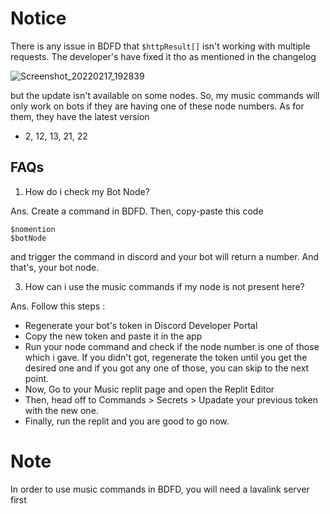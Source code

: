 # Notice
There is any issue in BDFD that ` $httpResult[] ` isn't working with multiple requests. The developer's have fixed it tho as mentioned in the changelog

![Screenshot_20220217_192839](https://user-images.githubusercontent.com/95774950/154497385-1f4bfb38-a782-46ca-b91a-55a5dd70065b.png)

but the update isn't available on some nodes. So, my music commands will only work on bots if they are having one of these node numbers. As for them, they have the latest version
- 2, 12, 13, 21, 22

## FAQs
1. How do i check my Bot Node?

Ans. Create a command in BDFD. Then, copy-paste this code
```
$nomention
$botNode
```

and trigger the command in discord and your bot will return a number. And that's, your bot node.

3. How can i use the music commands if my node is not present here?

Ans. Follow this steps :
- Regenerate your bot's token in Discord Developer Portal
- Copy the new token and paste it in the app
- Run your node command and check if the node number is one of those which i gave. If you didn't got, regenerate the token until you get the desired one and if you got any one of those, you can skip to the next point.
- Now, Go to your Music replit page and open the Replit Editor
- Then, head off to Commands > Secrets > Upadate your previous token with the new one.
- Finally, run the replit and you are good to go now.

# Note
In order to use music commands in BDFD, you will need a lavalink server first
